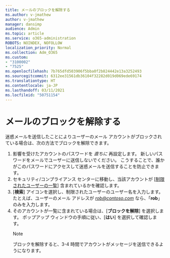 ```yaml
---
title: メールのブロックを解除する
ms.author: v-jmathew
author: v-jmathew
manager: dansimp
audience: Admin
ms.topic: article
ms.service: o365-administration
ROBOTS: NOINDEX, NOFOLLOW
localization_priority: Normal
ms.collection: Adm_O365
ms.custom:
- "3100002"
- "7525"
ms.openlocfilehash: 7b765dfd503906f5bba0f2b824442e13a3252493
ms.sourcegitcommit: 6312ee31561db36104f32282d019d069ede69174
ms.translationtype: HT
ms.contentlocale: ja-JP
ms.lasthandoff: 03/11/2021
ms.locfileid: "50751154"
---
```

# <a name="unblock-email"></a>メールのブロックを解除する

迷惑メールを送信したことによりユーザーのメール アカウントがブロックされている場合は、次の方法でブロックを解除できます。

1. 影響を受けたアカウントのパスワードを *直ちに* 再設定します。 新しいパスワードをメールでユーザーに送信しないでください。 こうすることで、誰かがこのパスワードにアクセスして迷惑メールを送信することを防止できます。
2. セキュリティ/コンプライアンス センターに移動し、当該アカウントが [[制限されたユーザーの一覧](https://protection.office.com/#/restrictedusers)] 含まれているかを確認します。
3. [**検索**] アイコンを選択し、制限されたユーザーのユーザー名を入力します。 たとえば、ユーザーのメール アドレスが *rob@contoso.com* なら、「**rob**」 のみを入力します。
4. そのアカウントが一覧に含まれている場合は、[**ブロックを解除**] を選択します。 ポップアップ ウィンドウの手順に従い、[**はい**] を選択して確認します。  
    > [!NOTE]
    > ブロックを解除すると、3-4 時間でアカウントがメッセージを送信できるようになります。
